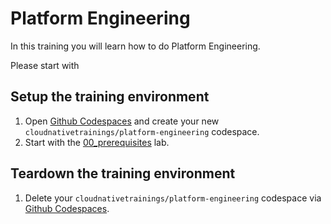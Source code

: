 # Platform Engineering

In this training you will learn how to do Platform Engineering.

Please start with

## Setup the training environment

1. Open [Github Codespaces](https://github.com/codespaces) and create your new `cloudnativetrainings/platform-engineering` codespace.
1. Start with the [00_prerequisites](./00_prerequisites/README.md) lab.

## Teardown the training environment

1. Delete your `cloudnativetrainings/platform-engineering` codespace via [Github Codespaces](https://github.com/codespaces).
